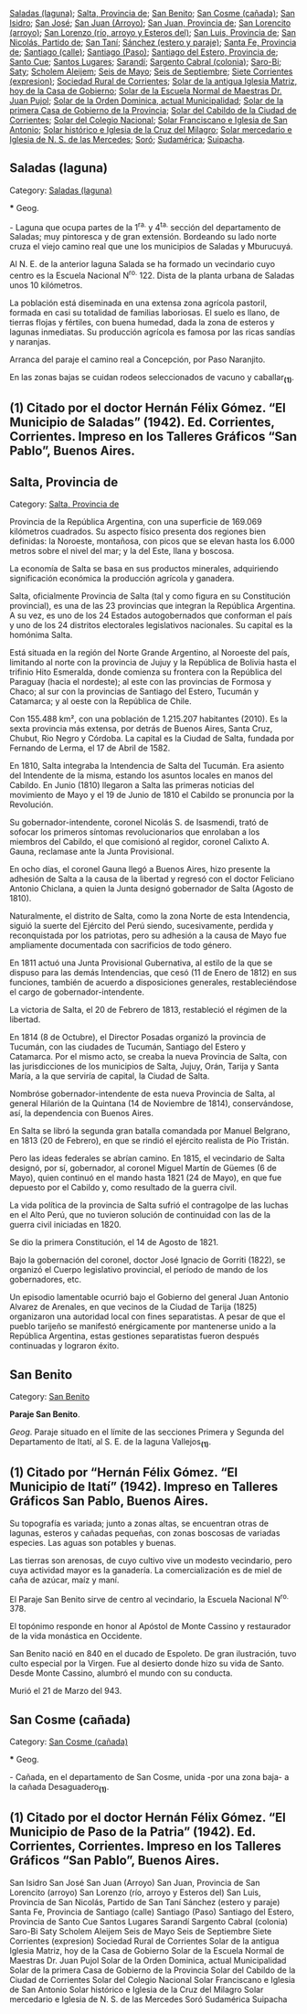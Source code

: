 [Saladas (laguna)](#Saladas-(laguna)); 
[Salta, Provincia de](#Salta,-Provincia-de); 
[San Benito](#San-Benito); 
[San Cosme (cañada)](#San-Cosme-(cañada)); 
[San Isidro](#San-Isidro); 
[San José](#San-José); 
[San Juan (Arroyo)](#San-Juan-(Arroyo)); 
[San Juan, Provincia de](#San-Juan,-Provincia-de); 
[San Lorencito (arroyo)](#San-Lorencito-(arroyo)); 
[San Lorenzo (río, arroyo y Esteros del)](#San-Lorenzo-(río,-arroyo-y-Esteros-del)); 
[San Luis, Provincia de](#San-Luis-Provincia-de); 
[San Nicolás, Partido de](#San-Nicolás,-Partido-de); 
[San Taní](#San-Taní); 
[Sánchez (estero y paraje)](#Sánchez-(estero-y-paraje)); 
[Santa Fe, Provincia de](#Santa-Fe,-Provincia-de); 
[Santiago (calle)](#Santiago-(calle)); 
[Santiago (Paso)](#Santiago-(Paso)); 
[Santiago del Estero, Provincia de](#Santiago-del-Estero,-Provincia-de); 
[Santo Cue](#Santo-Cue); 
[Santos Lugares](#Santos-Lugares); 
[Sarandí](#Sarandí); 
[Sargento Cabral (colonia)](#Sargento-Cabral-(colonia)); 
[Saro-Bi](#Saro-Bi); 
[Saty](#Saty); 
[Scholem Aleijem](#Scholem-Aleijem); 
[Seis de Mayo](#Seis-de-Mayo); 
[Seis de Septiembre](#Seis-de-Septiembre); 
[Siete Corrientes (expresion)](#Siete-Corrientes-(expresion)); 
[Sociedad Rural de Corrientes](#Sociedad-Rural-de-Corrientes); 
[Solar de la antigua Iglesia Matriz, hoy de la Casa de Gobierno](#Solar-de-la-antigua-Iglesia-Matriz-hoy-de-la-Casa-de-Gobierno); 
[Solar de la Escuela Normal de Maestras Dr. Juan Pujol](#Solar-de-la-Escuela-Normal-de-Maestras-Dr-Juan-Pujol); 
[Solar de la Orden Dominica, actual Municipalidad](#Solar-de-la-Orden-Dominica,-actual-Municipalidad); 
[Solar de la primera Casa de Gobierno de la Provincia](#Solar-de-la-primera-Casa-de-Gobierno-de-la-Provincia); 
[Solar del Cabildo de la Ciudad de Corrientes](#Solar-del-Cabildo-de-la-Ciudad-de-Corrientes); 
[Solar del Colegio Nacional](#Solar-del-Colegio-Nacional); 
[Solar Franciscano e Iglesia de San Antonio](#Solar-Franciscano-e-Iglesia-de-San-Antonio); 
[Solar histórico e Iglesia de la Cruz del Milagro](#Solar-histórico-e-Iglesia-de-la-Cruz-del-Milagro); 
[Solar mercedario e Iglesia de N. S. de las Mercedes](#Solar-mercedario-e-Iglesia-de-N-S-de-las-Mercedes); 
[Soró](#Soró); 
[Sudamérica](#Sudamérica); 
[Suipacha](#Suipacha).


## Saladas (laguna)

Category: [Saladas (laguna)](http://descubrircorrientes.com.ar/2012/index.php/4233-toponimia/r-s-t/saladas-laguna)

**\*** Geog.

\- Laguna que ocupa partes de la 1<sup>ra.</sup> y 4<sup>ta.</sup> sección del departamento de Saladas; muy pintoresca y de gran extensión. Bordeando su lado norte cruza el viejo camino real que une los municipios de Saladas y Mburucuyá.

Al N. E. de la anterior laguna Salada se ha formado un vecindario cuyo centro es la Escuela Nacional N<sup>ro.</sup> 122. Dista de la planta urbana de Saladas unos 10 kilómetros.

La población está diseminada en una extensa zona agrícola pastoril, formada en casi su totalidad de familias laboriosas. El suelo es llano, de tierras flojas y fértiles, con buena humedad, dada la zona de esteros y lagunas inmediatas. Su producción agrícola es famosa por las ricas sandías y naranjas.

Arranca del paraje el camino real a Concepción, por Paso Naranjito.

En las zonas bajas se cuidan rodeos seleccionados de vacuno y caballar<sub><strong>(1)</strong></sub>.

## **(1)** Citado por el doctor Hernán Félix Gómez. “El Municipio de Saladas” (1942). Ed. Corrientes, Corrientes. Impreso en los Talleres Gráficos “San Pablo”, Buenos Aires.


## Salta, Provincia de

Category: [Salta, Provincia de](http://descubrircorrientes.com.ar/2012/index.php/2252-toponimia/r-s-t/salta-provincia-de)

Provincia de la República Argentina, con una superficie de 169.069 kilómetros cuadrados. Su aspecto físico presenta dos regiones bien definidas: la Noroeste, montañosa, con picos que se elevan hasta los 6.000 metros sobre el nivel del mar; y la del Este, llana y boscosa.

La economía de Salta se basa en sus productos minerales, adquiriendo significación económica la producción agrícola y ganadera.

Salta, oficialmente Provincia de Salta (tal y como figura en su Constitución provincial), es una de las 23 provincias que integran la República Argentina. A su vez, es uno de los 24 Estados autogobernados que conforman el país y uno de los 24 distritos electorales legislativos nacionales. Su capital es la homónima Salta.

Está situada en la región del Norte Grande Argentino, al Noroeste del país, limitando al norte con la provincia de Jujuy y la República de Bolivia hasta el trifinio Hito Esmeralda, donde comienza su frontera con la República del Paraguay (hacia el nordeste); al este con las provincias de Formosa y Chaco; al sur con la provincias de Santiago del Estero, Tucumán y Catamarca; y al oeste con la República de Chile.

Con 155.488 km², con una población de 1.215.207 habitantes (2010). Es la sexta provincia más extensa, por detrás de Buenos Aires, Santa Cruz, Chubut, Rio Negro y Córdoba. La capital es la Ciudad de Salta, fundada por Fernando de Lerma, el 17 de Abril de 1582.

En 1810, Salta integraba la Intendencia de Salta del Tucumán. Era asiento del Intendente de la misma, estando los asuntos locales en manos del Cabildo. En Junio (1810) llegaron a Salta las primeras noticias del movimiento de Mayo y el 19 de Junio de 1810 el Cabildo se pronuncia por la Revolución.

Su gobernador-intendente, coronel Nicolás S. de Isasmendi, trató de sofocar los primeros síntomas revolucionarios que enrolaban a los miembros del Cabildo, el que comisionó al regidor, coronel Calixto A. Gauna, reclamase ante la Junta Provisional.

En ocho días, el coronel Gauna llegó a Buenos Aires, hizo presente la adhesión de Salta a la causa de la libertad y regresó con el doctor Feliciano Antonio Chiclana, a quien la Junta designó gobernador de Salta (Agosto de 1810).

Naturalmente, el distrito de Salta, como la zona Norte de esta Intendencia, siguió la suerte del Ejército del Perú siendo, sucesivamente, perdida y reconquistada por los patriotas, pero su adhesión a la causa de Mayo fue ampliamente documentada con sacrificios de todo género.

En 1811 actuó una Junta Provisional Gubernativa, al estilo de la que se dispuso para las demás Intendencias, que cesó (11 de Enero de 1812) en sus funciones, también de acuerdo a disposiciones generales, restableciéndose el cargo de gobernador-intendente.

La victoria de Salta, el 20 de Febrero de 1813, restableció el régimen de la libertad.

En 1814 (8 de Octubre), el Director Posadas organizó la provincia de Tucumán, con las ciudades de Tucumán, Santiago del Estero y Catamarca. Por el mismo acto, se creaba la nueva Provincia de Salta, con las jurisdicciones de los municipios de Salta, Jujuy, Orán, Tarija y Santa María, a la que serviría de capital, la Ciudad de Salta.

Nombróse gobernador-intendente de esta nueva Provincia de Salta, al general Hilarión de la Quintana (14 de Noviembre de 1814), conservándose, así, la dependencia con Buenos Aires.

En Salta se libró la segunda gran batalla comandada por Manuel Belgrano, en 1813 (20 de Febrero), en que se rindió el ejército realista de Pío Tristán.

Pero las ideas federales se abrían camino. En 1815, el vecindario de Salta designó, por sí, gobernador, al coronel Miguel Martín de Güemes (6 de Mayo), quien continuó en el mando hasta 1821 (24 de Mayo), en que fue depuesto por el Cabildo y, como resultado de la guerra civil.

La vida política de la provincia de Salta sufrió el contragolpe de las luchas en el Alto Perú, que no tuvieron solución de continuidad con las de la guerra civil iniciadas en 1820.

Se dio la primera Constitución, el 14 de Agosto de 1821.

Bajo la gobernación del coronel, doctor José Ignacio de Gorriti (1822), se organizó el Cuerpo legislativo provincial, el período de mando de los gobernadores, etc.

Un episodio lamentable ocurrió bajo el Gobierno del general Juan Antonio Alvarez de Arenales, en que vecinos de la Ciudad de Tarija (1825) organizaron una autoridad local con fines separatistas. A pesar de que el pueblo tarijeño se manifestó enérgicamente por mantenerse unido a la República Argentina, estas gestiones separatistas fueron después continuadas y lograron éxito.


## San Benito

Category: [San Benito](http://descubrircorrientes.com.ar/2012/index.php/4312-toponimia/o-p-q/san-benito)

**Paraje San Benito**.

_Geog_. Paraje situado en el límite de las secciones Primera y Segunda del Departamento de Itatí, al S. E. de la laguna Vallejos<sub><strong>(1)</strong></sub>.

## **(1)** Citado por “Hernán Félix Gómez. “El Municipio de Itatí” (1942). Impreso en Talleres Gráficos San Pablo, Buenos Aires.

Su topografía es variada; junto a zonas altas, se encuentran otras de lagunas, esteros y cañadas pequeñas, con zonas boscosas de variadas especies. Las aguas son potables y buenas.

Las tierras son arenosas, de cuyo cultivo vive un modesto vecindario, pero cuya actividad mayor es la ganadería. La comercialización es de miel de caña de azúcar, maíz y maní.

El Paraje San Benito sirve de centro al vecindario, la Escuela Nacional N<sup>ro.</sup> 378.

El topónimo responde en honor al Apóstol de Monte Cassino y restaurador de la vida monástica en Occidente.

San Benito nació en 840 en el ducado de Espoleto. De gran ilustración, tuvo culto especial por la Virgen. Fue al desierto donde hizo su vida de Santo. Desde Monte Cassino, alumbró el mundo con su conducta.

Murió el 21 de Marzo del 943.


## San Cosme (cañada)

Category: [San Cosme (cañada)](http://descubrircorrientes.com.ar/2012/index.php/4273-toponimia/r-s-t/san-cosme-canada)

**\*** Geog.

\- Cañada, en el departamento de San Cosme, unida -por una zona baja- a la cañada Desaguadero<sub><strong>(1)</strong></sub>.

## **(1)** Citado por el doctor Hernán Félix Gómez. “El Municipio de Paso de la Patria” (1942). Ed. Corrientes, Corrientes. Impreso en los Talleres Gráficos “San Pablo”, Buenos Aires.


San Isidro
San José
San Juan (Arroyo)
San Juan, Provincia de
San Lorencito (arroyo)
San Lorenzo (río, arroyo y Esteros del)
San Luis, Provincia de
San Nicolás, Partido de
San Taní
Sánchez (estero y paraje)
Santa Fe, Provincia de
Santiago (calle)
Santiago (Paso)
Santiago del Estero, Provincia de
Santo Cue
Santos Lugares
Sarandí
Sargento Cabral (colonia)
Saro-Bi
Saty
Scholem Aleijem
Seis de Mayo
Seis de Septiembre
Siete Corrientes (expresion)
Sociedad Rural de Corrientes
Solar de la antigua Iglesia Matriz, hoy de la Casa de Gobierno
Solar de la Escuela Normal de Maestras Dr. Juan Pujol
Solar de la Orden Dominica, actual Municipalidad
Solar de la primera Casa de Gobierno de la Provincia
Solar del Cabildo de la Ciudad de Corrientes
Solar del Colegio Nacional
Solar Franciscano e Iglesia de San Antonio
Solar histórico e Iglesia de la Cruz del Milagro
Solar mercedario e Iglesia de N. S. de las Mercedes
Soró
Sudamérica
Suipacha
